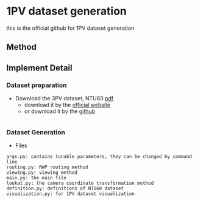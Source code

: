 # 1PV dataset generation
this is the official github for 1PV dataset generation

## Method

## Implement Detail

### Dataset preparation
* Download the 3PV dataset, NTU60 [pdf](https://www.cv-foundation.org/openaccess/content_cvpr_2016/papers/Shahroudy_NTU_RGBD_A_CVPR_2016_paper.pdf)
    * download it by the [official website](https://rose1.ntu.edu.sg/dataset/actionRecognition/) 
    * or download it by the [github](https://github.com/shahroudy/NTURGB-D)

```

```

### Dataset Generation
* Files
```
args.py: contains tunable parameters, they can be changed by command line
routing.py: RWP routing method
viewing.py: viewing method
main.py: the main file
lookat.py: the camera coordinate transformation method
definition.py: definitions of NTU60 dataset
visualization.py: for 1PV dataset visualization
```